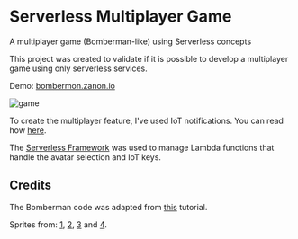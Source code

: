 # Serverless Multiplayer Game
A multiplayer game (Bomberman-like) using Serverless concepts

This project was created to validate if it is possible to develop a multiplayer game using only serverless services.

Demo: [bombermon.zanon.io](http://bombermon.zanon.io)

![game](https://github.com/zanon-io/serverless-multiplayer-game/blob/master/frontend/assets/game.png?raw=true)

To create the multiplayer feature, I've used IoT notifications. You can read how [here](zanon.io/posts/serverless-notifications-on-aws).

The [Serverless Framework](serverless.com) was used to manage Lambda functions that handle the avatar selection and IoT keys.

## Credits

The Bomberman code was adapted from [this](https://phaser.io/news/2015/11/bomberman-tutorial-part1) tutorial.

Sprites from: [1](http://wesleyfg.deviantart.com/art/Hoenn-People-OW-in-BW-style-274475232), [2](http://chaoticcherrycake.deviantart.com/art/Pokemon-Tileset-From-Public-Tiles-358379026), [3](https://www.pinterest.com/pin/474566879457682866/) and [4](https://www.spriters-resource.com/resources/sheets/36/39327.png).